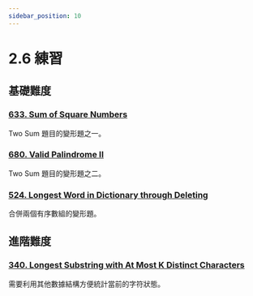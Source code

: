 ```yaml
---
sidebar_position: 10
---
```


# 2.6 練習

## 基礎難度

### [633. Sum of Square Numbers](https://leetcode.com/problems/sum-of-square-numbers/)

Two Sum 題目的變形題之一。

### [680. Valid Palindrome II](https://leetcode.com/problems/valid-palindrome-ii/)

Two Sum 題目的變形題之二。

### [524. Longest Word in Dictionary through Deleting](https://leetcode.com/problems/longest-word-in-dictionary-through-deleting/)

合併兩個有序數組的變形題。

## 進階難度

### [340. Longest Substring with At Most K Distinct Characters](https://leetcode.com/problems/longest-substring-with-at-most-k-distinct-characters/)

需要利用其他數據結構方便統計當前的字符狀態。